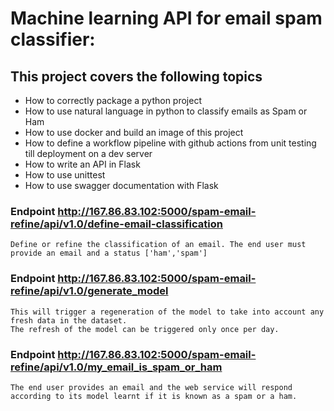 # Machine learning API for email spam classifier:

## This project covers the following topics
 - How to correctly package a python project 
 - How to use natural language in python to classify emails as Spam or Ham
 - How to use docker and build an image of this project
 - How to define a workflow pipeline with github actions from unit testing till deployment on a dev server
 - How to write an API in Flask 
 - How to use unittest
 - How to use swagger documentation with Flask


### Endpoint http://167.86.83.102:5000/spam-email-refine/api/v1.0/define-email-classification

    Define or refine the classification of an email. The end user must provide an email and a status ['ham','spam'] 

### Endpoint http://167.86.83.102:5000/spam-email-refine/api/v1.0/generate_model

    This will trigger a regeneration of the model to take into account any fresh data in the dataset.
    The refresh of the model can be triggered only once per day.

### Endpoint http://167.86.83.102:5000/spam-email-refine/api/v1.0/my_email_is_spam_or_ham

    The end user provides an email and the web service will respond according to its model learnt if it is known as a spam or a ham.
